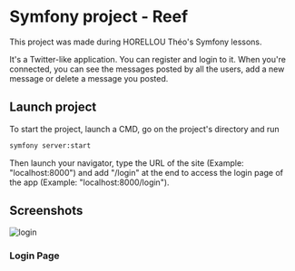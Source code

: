 # Symfony project - Reef

This project was made during HORELLOU Théo's Symfony lessons.

It's a Twitter-like application. You can register and login to it. When you're connected, you can see the messages posted by all the users, add a new message or delete a message you posted.

## Launch project

To start the project, launch a CMD, go on the project's directory and run
```bash
symfony server:start
```

Then launch your navigator, type the URL of the site (Example: "localhost:8000") and add "/login" at the end to access the login page of the app (Example: "localhost:8000/login").

## Screenshots

![login](https://user-images.githubusercontent.com/75270856/221415158-3d915098-3147-445a-be24-9a5ef96c2f73.png)
### Login Page
